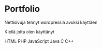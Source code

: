 # Portfolio
Nettisivuja tehnyt wordpressiä avuksi käyttäen

Kieliä joita olen käyttänyt

HTML
PHP
JavaScript
Java
C
C++

